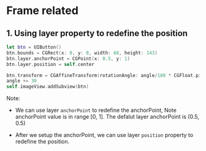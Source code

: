 # Frame related

## 1. Using layer property to redefine the position

```swift
let btn = UIButton()
btn.bounds = CGRect(x: 0, y: 0, width: 68, height: 143)
btn.layer.anchorPoint = CGPoint(x: 0.5, y: 1)
btn.layer.position = self.center

btn.transform = CGAffineTransform(rotationAngle: angle/180 * CGFloat.pi)
angle += 30
self.imageView.addSubview(btn)
```

Note:

- We can use layer `anchorPoint` to redefine the anchorPoint, Note anchorPoint value is in range [0, 1]. The defalut layer anchorPoint is (0.5, 0.5)

- After we setup the anchorPoint, we can use layer `position` property to redefine the position.